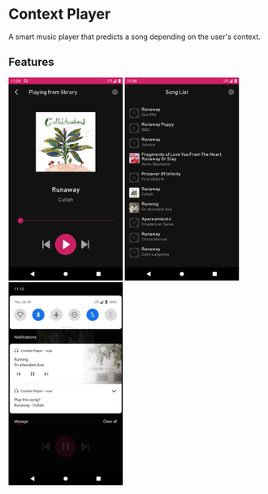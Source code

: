 # Context Player

A smart music player that predicts a song depending on the user's context.

## Features

<p float="left">
<img src="https://github.com/4Gabby4/context-player/blob/master/screenshots/NowPlayingScreen.png" height="400">
<img src="https://github.com/4Gabby4/context-player/blob/master/screenshots/SongListScreen.png" height="400">
  <img src="https://github.com/4Gabby4/context-player/blob/master/screenshots/Notifications.png" height="400">
</p>
